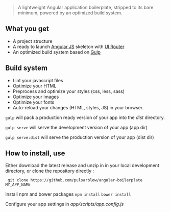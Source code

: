 > A lightweight Angular application boilerplate, stripped to its bare minimum, powered by an optimized build system.
 
## What you get

- A project structure
- A ready to launch [Angular JS](http://angularjs.org) skeleton with [UI Router](http://angular-ui.github.io/ui-router/site)
- An optimized build system based on [Gulp](http://gulpjs.com/)


## Build system

- Lint your javascript files
- Optimize your HTML
- Preprocess and optimize your styles (css, less, sass)
- Optimize your images
- Optimize your fonts
- Auto-reload your changes (HTML, styles, JS) in your browser.

``` gulp ```
will pack a production ready version of your app into the *dist* directory. 

``` gulp serve ```
will serve the development version of your app (app dir)

``` gulp serve:dist ```
will serve the production version of your app (dist dir)

## How to install, use

Either download the latest release and unzip in in your local development directory, or clone the repository directly :

 ``` git clone https://github.com/pulsarblow/angular-boilerplate MY_APP_NAME```

Install npm and bower packages
``` npm install ```
``` bower install ```

Configure your app settings in *app/scripts/app.config.js*


